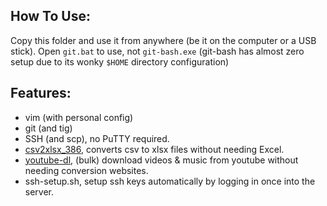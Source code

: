 How To Use:
-----------
Copy this folder and use it from anywhere (be it on the computer or a USB stick). Open `git.bat` to use, not `git-bash.exe` (git-bash has almost zero setup due to its wonky `$HOME` directory configuration)

Features:
---------
- vim (with personal config)
- git (and tig)
- SSH (and scp), no PuTTY required.
- [csv2xlsx_386](https://gitlab.com/DerLinkshaender/csv2xlsx), converts csv to xlsx files without needing Excel.
- [youtube-dl](https://rg3.github.io/youtube-dl/), (bulk) download videos & music from youtube without needing conversion websites.
- ssh-setup.sh, setup ssh keys automatically by logging in once into the server.
